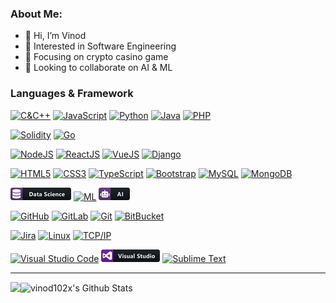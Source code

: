 ### About Me:
- 👋 Hi, I’m Vinod
- 👀 Interested in Software Engineering
- 🌱 Focusing on crypto casino game
- 💞️ Looking to collaborate on AI & ML

### Languages & Framework

[![C&C++](https://img.shields.io/badge/-C%20&%20C++-659ad2?style=flat&logo=c%2B%2B&logoColor=ffffff&link=https://github.com/vinod102x/)](https://github.com/vinod102x/)
[![JavaScript](https://img.shields.io/badge/-JavaScript-black?style=flat&logo=javascript&link=https://github.com/vinod102x/)](https://github.com/vinod102x/)
[![Python](https://img.shields.io/badge/-Python-black?style=flat&logo=python&link=https://github.com/vinod102x/)](https://github.com/vinod102x/)
[![Java](https://img.shields.io/badge/Java-orange?style=flat&logo=java&logoColor=white&link=https://github.com/vinod102x/)](https://github.com/vinod102x/)
[![PHP](https://img.shields.io/badge/-PHP-777BB4?style=flat&logo=php&link=https://github.com/vinod102x/)](https://github.com/vinod102x/)

[![Solidity](https://github.com/vinod102x/vinod102x/blob/master/solidity.png)](https://github.com/vinod102x/)
[![Go](https://img.shields.io/badge/-Go-00ADD8?style=flat&logo=go&logoColor=white&link=https://github.com/vinod102x/)](https://github.com/vinod102x/)

[![NodeJS](https://img.shields.io/badge/-Node.js-181717?style=flat&logo=nodedotjs&logoColor=white&link=https://github.com/vinod102x/)](https://github.com/vinod102x/) 
[![ReactJS](https://img.shields.io/badge/-ReactJS-61DAFB?style=flat&logo=react&logoColor=white&link=https://github.com/vinod102x/)](https://github.com/vinod102x/) 
[![VueJS](https://img.shields.io/badge/VueJS-41B883??style=flat&logo=vue.js&logoColor=white&link=https://github.com/vinod102x/)](https://github.com/vinod102x/) 
[![Django](https://img.shields.io/badge/-django-black?style=flat&logo=django)](https://github.com/vinod102x/)

[![HTML5](https://img.shields.io/badge/-HTML5-E34F26?style=flat&logo=html5&logoColor=white&link=https://github.com/vinod102x/)](https://github.com/vinod102x/) 
[![CSS3](https://img.shields.io/badge/-CSS3-1572B6?style=flat&logo=css3&link=https://github.com/vinod102x/)](https://github.com/vinod102x/) 
[![TypeScript](https://img.shields.io/badge/TypeScript-black?style=flat&logo=typescript&link=https://github.com/vinod102x/)](https://github.com/vinod102x/)
[![Bootstrap](https://img.shields.io/badge/-Bootstrap-563D7C?style=flat&logo=bootstrap&link=https://github.com/vinod102x/)](https://github.com/vinod102x/)
[![MySQL](https://img.shields.io/badge/-MySQL-black?style=flat&logo=mysql&link=https://github.com/vinod102x/)](https://github.com/vinod102x/)
[![MongoDB](https://img.shields.io/badge/-MongoDB-DDE072?style=flat&logo=mongodb&link=https://github.com/vinod102x/)](https://github.com/vinod102x/)

[![DataScience](https://github.com/SvenCelin/SvenCelin/blob/master/Badges/datascience.png)](https://github.com/vinod102x/)
[![ML](https://img.shields.io/badge/-Machine%20Learning-102230?style=flat)](https://github.com/vinod102x/)
[![AI](https://github.com/SvenCelin/SvenCelin/blob/master/Badges/ai.png)](https://github.com/vinod102x/)

[![GitHub](https://img.shields.io/badge/-GitHub-181717?style=flat&logo=github&link=https://github.com/vinod102x/)](https://github.com/vinod102x/)
[![GitLab](https://img.shields.io/badge/-GitLab-FCA121?style=flat&logo=gitlab&link=https://github.com/vinod102x/)](https://github.com/vinod102x/)
[![Git](https://img.shields.io/badge/-Git-black?style=flat&logo=git&link=https://github.com/vinod102x/)](https://github.com/vinod102x/) 
[![BitBucket](https://img.shields.io/badge/Bitbucket-330F63?style=flat&logo=bitbucket&link=https://github.com/vinod102x/)](https://github.com/vinod102x/)

[![Jira](https://img.shields.io/badge/-Jira-222222?style=flat&logo=jira-software&logoColor=white&logoColor=0052CC)](https://github.com/vinod102x/)
[![Linux](https://img.shields.io/badge/-Linux-222222?style=flat&logo=linux&logoColor=FCC624)](https://github.com/vinod102x/)
[![TCP/IP](https://img.shields.io/badge/-TCP/IP-222222?style=flat&logo=cisco&logoColor=white)](https://github.com/vinod102x/)

[![Visual Studio Code](https://img.shields.io/badge/-VSCode-444444?style=flat&logo=visual-studio-code&logoColor=007ACC)](https://github.com/vinod102x/)
[![Visual Studio](https://github.com/SvenCelin/SvenCelin/blob/master/Badges/visualstudio.png)](https://github.com/vinod102x/)
[![Sublime Text](http://img.shields.io/badge/-Sublime%20Text-3C4858?style=flat&logo=sublime-text)](https://github.com/vinod102x/)
<br />

--- 

<img align="left" src="https://github-readme-stats-sigma-five.vercel.app/api/top-langs/?username=vinod102x&theme=radical&count_private=true" /> 

<img align="center" alt="vinod102x's Github Stats" src="https://github-readme-stats-sigma-five.vercel.app/api?username=vinod102x&show_icons=true&hide_border=false&theme=radical&count_private=true" /><br /><br />

[github]: https://github.com/vinod102x/

<!---
vinod102x/vinod102x is a ✨ special ✨ repository because its `README.md` (this file) appears on your GitHub profile.
You can click the Preview link to take a look at your changes.
--->
